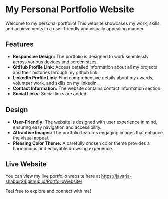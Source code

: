 # My Personal Portfolio Website

Welcome to my personal portfolio! This website showcases my work, skills, and achievements in a user-friendly and visually appealing manner.

## Features

- **Responsive Design:** The portfolio is designed to work seamlessly across various devices and screen sizes.
- **GitHub Profile Link:** Access detailed information about all my projects and their histories through my github link.
- **LinkedIn Profile Link:** Find comprehensive details about my awards, volunteer work, and skills on my linkedin.
- **Contact Information:** The website contains contact information section.
- **Social Links:** Social links are added.

## Design

- **User-Friendly:** The website is designed with user experience in mind, ensuring easy navigation and accessibility.
- **Attractive Images:** The portfolio features engaging images that enhance the visual appeal.
- **Pleasing Color Theme:** A carefully chosen color theme provides a harmonious and enjoyable browsing experience.

## Live Website

You can view my live portfolio website here at https://javaria-shabbir24.github.io/PortfolioWebsite/ 

Feel free to explore and connect with me!
